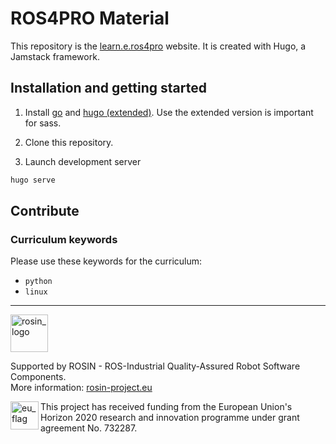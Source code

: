 # ROS4PRO Material

This repository is the [learn.e.ros4pro](https://learn.e.ros4.pro/) website.
It is created with Hugo, a Jamstack framework.

## Installation and getting started

1. Install [go](https://golang.org/doc/install) and [hugo (extended)](https://gohugo.io/getting-started/installing/).
Use the extended version is important for sass.

2. Clone this repository.

3. Launch development server

```bash
hugo serve
```

## Contribute
### Curriculum keywords

Please use these keywords for the curriculum:
* `python`
* `linux`

***
<!-- 
    ROSIN acknowledgement from the ROSIN press kit
    @ https://github.com/rosin-project/press_kit
-->

<a href="http://rosin-project.eu">
  <img src="http://rosin-project.eu/wp-content/uploads/rosin_ack_logo_wide.png"
       alt="rosin_logo" height="60" >
</a>

Supported by ROSIN - ROS-Industrial Quality-Assured Robot Software Components.  
More information: <a href="http://rosin-project.eu">rosin-project.eu</a>

<img src="http://rosin-project.eu/wp-content/uploads/rosin_eu_flag.jpg"
     alt="eu_flag" height="45" align="left" >  

This project has received funding from the European Union's Horizon 2020 research and innovation programme under grant agreement No. 732287.
